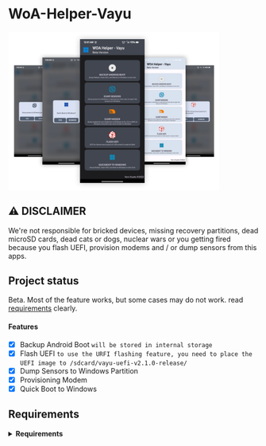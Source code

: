 # WoA-Helper-Vayu

<img align="center" src="https://github.com/KuatoDev/WoA-Helper/blob/60cccc008aa9804f69ad7f3bd374cf83f7931bcf/banner.webp" width="425" alt="banner">

## ⚠️ **DISCLAIMER**

We're not responsible for bricked devices, missing recovery partitions, dead microSD cards, dead cats or dogs, nuclear wars or you getting fired because you flash UEFI, provision modems and / or dump sensors from this apps. 

## Project status

Beta. Most of the feature works, but some cases may do not work. read [requirements](https://github.com/KuatoDev/WoA-Helper#requirements) clearly.

#### Features
- [x] Backup Android Boot ```will be stored in internal storage```
- [x] Flash UEFI ```to use the URFI flashing feature, you need to place the UEFI image to /sdcard/vayu-uefi-v2.1.0-release/```
- [x] Dump Sensors to Windows Partition 
- [x] Provisioning Modem
- [x] Quick Boot to Windows

## Requirements
<details> 
<summary><strong>Requirements</strong></summary>

• Android 11 and up

• Custom ROM with supported to mount ntfs-3g 

• Rooted Devices

• [Poco X3 Pro with installed Windows OS](https://github.com/Icesito68/Port-Windows-11-Poco-X3-pro/blob/main/README.md)

• UEFI Files from [HERE](https://github.com/degdag/edk2-msm/releases/latest)
</details>
